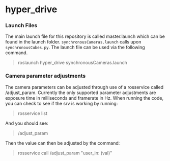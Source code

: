 # hyper_drive

### Launch Files
The main launch file for this repository is called master.launch which can be found in the launch folder. `synchronousCameras.launch` calls upon `synchronousCubes.py`. The launch file can be used via the following command.
> roslaunch hyper_drive synchronousCameras.launch

### Camera parameter adjustments
The camera parameters can be adjusted through use of a rosservice called /adjust_param. Currently the only supported parameter adjustments are exposure time in milliseconds and framerate in Hz.
When running the code, you can check to see if the srv is working by running:
> rosservice list

And you should see:
> /adjust_param

Then the value can then be adjusted by the command:
> rosservice call /adjust_param "user_in: (val)"